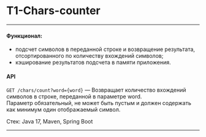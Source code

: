# T1-Chars-counter
___

#### Функционал:
- подсчет символов в переданной строке и возвращение результата, отсортированного по количеству вхождений символов;
- кэширование результатов подсчета в памяти приложения.


#### API
`GET /chars/count?word={word}` —
Возвращает количество вхождений символов в строке, переданной в параметре word.<br>
Параметр обязательный, не может быть пустым и должен содержать как минимум один отображаемый символ.

Стек: Java 17, Maven, Spring Boot
___